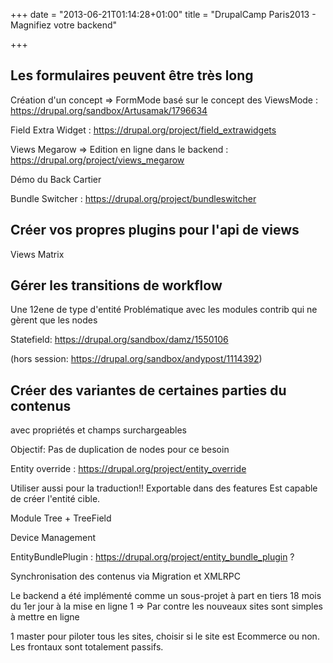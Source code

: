 +++
date = "2013-06-21T01:14:28+01:00"
title = "DrupalCamp Paris2013 - Magnifiez votre backend"

+++

## Les formulaires peuvent être très long

Création d'un concept => FormMode basé sur le concept des ViewsMode : https://drupal.org/sandbox/Artusamak/1796634

Field Extra Widget : https://drupal.org/project/field_extrawidgets

Views Megarow => Edition en ligne dans le backend : https://drupal.org/project/views_megarow

Démo du Back Cartier

Bundle Switcher : https://drupal.org/project/bundleswitcher


## Créer vos propres plugins pour l'api de views
Views Matrix

## Gérer les transitions de workflow
Une 12ene de type d'entité
Problématique avec les modules contrib qui ne gèrent que les nodes

Statefield: https://drupal.org/sandbox/damz/1550106

(hors session: https://drupal.org/sandbox/andypost/1114392)

## Créer des variantes de certaines parties du contenus
avec propriétés et champs surchargeables

Objectif: Pas de duplication de nodes pour ce besoin

Entity override : https://drupal.org/project/entity_override

Utiliser aussi pour la traduction!!
Exportable dans des features
Est capable de créer l'entité cible.

Module Tree + TreeField

Device Management

EntityBundlePlugin : https://drupal.org/project/entity_bundle_plugin ?

Synchronisation des contenus via Migration et XMLRPC



Le backend a été implémenté comme un sous-projet à part en tiers
18 mois du 1er jour à la mise en ligne 1 => Par contre les nouveaux sites sont simples à mettre en ligne

1 master pour piloter tous les sites, choisir si le site est Ecommerce ou non.
Les frontaux sont totalement passifs.
